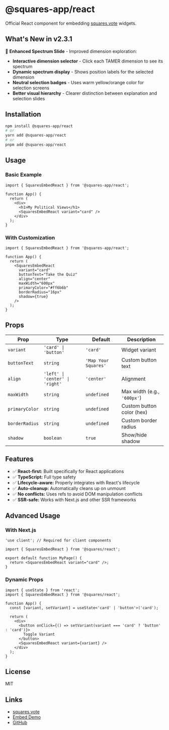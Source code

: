 # @squares-app/react

Official React component for embedding [squares.vote](https://squares.vote) widgets.

## What's New in v2.3.1

🎯 **Enhanced Spectrum Slide** - Improved dimension exploration:
- **Interactive dimension selector** - Click each TAMER dimension to see its spectrum
- **Dynamic spectrum display** - Shows position labels for the selected dimension
- **Neutral selection badges** - Uses warm yellow/orange color for selection screens
- **Better visual hierarchy** - Clearer distinction between explanation and selection slides

## Installation

```bash
npm install @squares-app/react
# or
yarn add @squares-app/react
# or
pnpm add @squares-app/react
```

## Usage

### Basic Example

```tsx
import { SquaresEmbedReact } from '@squares-app/react';

function App() {
  return (
    <div>
      <h1>My Political Views</h1>
      <SquaresEmbedReact variant="card" />
    </div>
  );
}
```

### With Customization

```tsx
import { SquaresEmbedReact } from '@squares-app/react';

function App() {
  return (
    <SquaresEmbedReact
      variant="card"
      buttonText="Take the Quiz"
      align="center"
      maxWidth="600px"
      primaryColor="#ff6b6b"
      borderRadius="16px"
      shadow={true}
    />
  );
}
```

## Props

| Prop | Type | Default | Description |
|------|------|---------|-------------|
| `variant` | `'card' \| 'button'` | `'card'` | Widget variant |
| `buttonText` | `string` | `'Map Your Squares'` | Custom button text |
| `align` | `'left' \| 'center' \| 'right'` | `'center'` | Alignment |
| `maxWidth` | `string` | `undefined` | Max width (e.g., `'600px'`) |
| `primaryColor` | `string` | `undefined` | Custom button color (hex) |
| `borderRadius` | `string` | `undefined` | Custom border radius |
| `shadow` | `boolean` | `true` | Show/hide shadow |

## Features

- ✅ **React-first:** Built specifically for React applications
- ✅ **TypeScript:** Full type safety
- ✅ **Lifecycle-aware:** Properly integrates with React's lifecycle
- ✅ **Auto-cleanup:** Automatically cleans up on unmount
- ✅ **No conflicts:** Uses refs to avoid DOM manipulation conflicts
- ✅ **SSR-safe:** Works with Next.js and other SSR frameworks

## Advanced Usage

### With Next.js

```tsx
'use client'; // Required for client components

import { SquaresEmbedReact } from '@squares/react';

export default function MyPage() {
  return <SquaresEmbedReact variant="card" />;
}
```

### Dynamic Props

```tsx
import { useState } from 'react';
import { SquaresEmbedReact } from '@squares/react';

function App() {
  const [variant, setVariant] = useState<'card' | 'button'>('card');

  return (
    <div>
      <button onClick={() => setVariant(variant === 'card' ? 'button' : 'card')}>
        Toggle Variant
      </button>
      <SquaresEmbedReact variant={variant} />
    </div>
  );
}
```

## License

MIT

## Links

- [squares.vote](https://squares.vote)
- [Embed Demo](https://squares.vote/embed)
- [GitHub](https://github.com/seanbhart/squares)
